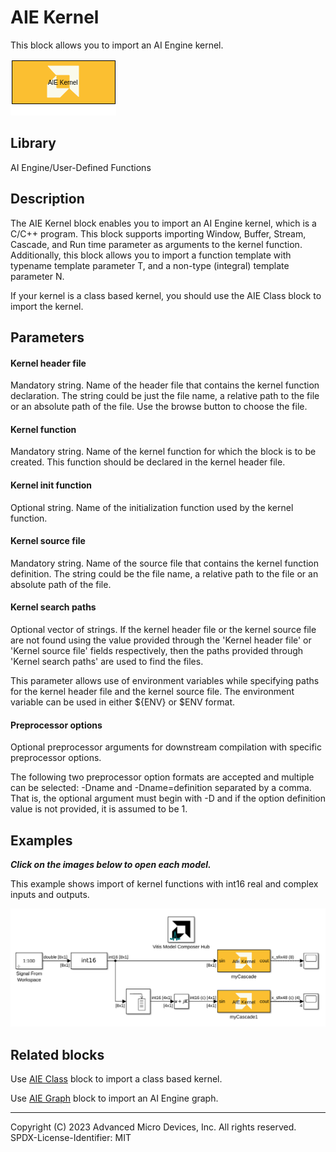 # AIE Kernel

This block allows you to import an AI Engine kernel.  

![](./Images/block.png)  

## Library

AI Engine/User-Defined Functions

## Description

The AIE Kernel block enables you to import an AI Engine kernel, which is a C/C++ program. This block supports importing Window, Buffer, Stream, Cascade, and Run time parameter as arguments to the kernel function. Additionally, this block allows you to import a function template with typename template parameter T, and a non-type (integral) template parameter N.

<div class="noteBox">
If your kernel is a class based kernel, you should use the 
AIE Class block to import the kernel.
</div>

## Parameters
#### Kernel header file
Mandatory string. Name of the header file that contains the kernel function declaration. The string could be just the file name, a relative path to the file or an absolute path of the file. Use the browse button to choose the file.

#### Kernel function
Mandatory string. Name of the kernel function for which the block is to be created. This function should be declared in the kernel header file. 

#### Kernel init function
Optional string. Name of the initialization function used by the kernel function.

#### Kernel source file
Mandatory string. Name of the source file that contains the kernel function definition. The string could be the file name, a relative path to the file or an absolute path of the file.

#### Kernel search paths
Optional vector of strings. If the kernel header file or the kernel source file are not found using the value provided through the 'Kernel header file' or 'Kernel source file' fields respectively, then the paths provided through 'Kernel search paths' are used to find the files.

This parameter allows use of environment variables while specifying paths for the kernel header file and the kernel source file. The environment variable can be used in either ${ENV} or $ENV format. 

#### Preprocessor options
Optional preprocessor arguments for downstream compilation with specific preprocessor options.

The following two preprocessor option formats are accepted and multiple can be selected: -Dname and -Dname=definition separated by a comma. That is, the optional argument must begin with -D and if the option definition value is not provided, it is assumed to be 1.

## Examples

***Click on the images below to open each model.***

This example shows import of kernel functions with int16 real and complex inputs and outputs.

[![](./Images/AIE_Kernel_Ex1.png)](https://github.com/Xilinx/Vitis_Model_Composer/tree/2023.2/Examples/Block_Help/AIE/AIE_Kernel_Ex1)

## Related blocks
Use [AIE Class](../AIE_Class_Kernel_Function/README.md) block to import a class based kernel.

Use [AIE Graph](../AIE_Graph_Function/README.md) block to import an AI Engine graph.




--------------
Copyright (C) 2023 Advanced Micro Devices, Inc. All rights reserved.
SPDX-License-Identifier: MIT
